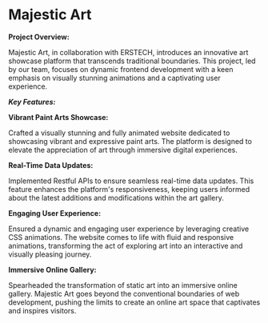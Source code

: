 # Majestic Art

**Project Overview:**

Majestic Art, in collaboration with ERSTECH, introduces an innovative art showcase platform that transcends traditional boundaries. This project, led by our team, focuses on dynamic frontend development with a keen emphasis on visually stunning animations and a captivating user experience.

***Key Features:***

**Vibrant Paint Arts Showcase:**

Crafted a visually stunning and fully animated website dedicated to showcasing vibrant and expressive paint arts. The platform is designed to elevate the appreciation of art through immersive digital experiences.

**Real-Time Data Updates:**

Implemented Restful APIs to ensure seamless real-time data updates. This feature enhances the platform's responsiveness, keeping users informed about the latest additions and modifications within the art gallery.

**Engaging User Experience:**

Ensured a dynamic and engaging user experience by leveraging creative CSS animations. The website comes to life with fluid and responsive animations, transforming the act of exploring art into an interactive and visually pleasing journey.

**Immersive Online Gallery:**

Spearheaded the transformation of static art into an immersive online gallery. Majestic Art goes beyond the conventional boundaries of web development, pushing the limits to create an online art space that captivates and inspires visitors.
